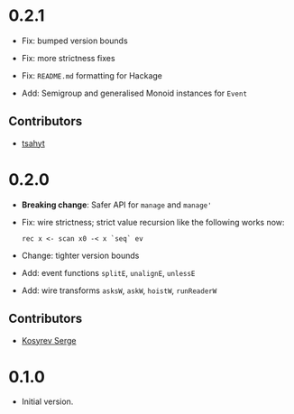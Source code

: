 # 0.2.1

  * Fix: bumped version bounds

  * Fix: more strictness fixes

  * Fix: `README.md` formatting for Hackage

  * Add: Semigroup and generalised Monoid instances for `Event`

## Contributors

  * [tsahyt](https://github.com/tsahyt)

# 0.2.0

  * **Breaking change**: Safer API for `manage` and `manage'`

  * Fix: wire strictness; strict value recursion like the following
    works now:

        rec x <- scan x0 -< x `seq` ev

  * Change: tighter version bounds

  * Add: event functions `splitE`, `unalignE`, `unlessE`

  * Add: wire transforms `asksW`, `askW`, `hoistW`, `runReaderW`

## Contributors

  * [Kosyrev Serge](mailto:_deepfire@feelingofgreen.ru)

# 0.1.0

  * Initial version.
